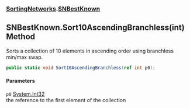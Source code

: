### [SortingNetworks](./SortingNetworks.md 'SortingNetworks').[SNBestKnown](./SortingNetworks-SNBestKnown.md 'SortingNetworks.SNBestKnown')
## SNBestKnown.Sort10AscendingBranchless(int) Method
Sorts a collection of 10 elements in ascending order using branchless min/max swap.  
```csharp
public static void Sort10AscendingBranchless(ref int p0);
```
#### Parameters
<a name='SortingNetworks-SNBestKnown-Sort10AscendingBranchless(int)-p0'></a>
`p0` [System.Int32](https://docs.microsoft.com/en-us/dotnet/api/System.Int32 'System.Int32')  
the reference to the first element of the collection  
  
